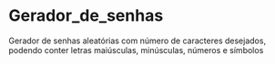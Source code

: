 # Gerador_de_senhas
Gerador de senhas aleatórias com número de caracteres desejados, podendo conter letras maiúsculas, minúsculas, números e símbolos
